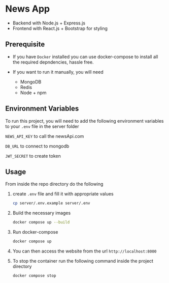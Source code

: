 # News App

- Backend with Node.js + Express.js
- Frontend with React.js + Bootstrap for styling

## Prerequisite

- If you have `Docker` installed you can use docker-compose to install all the required depndencies, hassle free.

- If you want to run it manually, you will need
  - MongoDB
  - Redis
  - Node + npm

## Environment Variables

To run this project, you will need to add the following environment variables to your `.env` file in the server folder

`NEWS_API_KEY` to call the newsApi.com

`DB_URL` to connect to mongodb

`JWT_SECRET` to create token

## Usage

From inside the repo directory do the following

1. create `.env` file and fill it with appropriate values

   ```bash
   cp server/.env.example server/.env
   ```

1. Build the necessary images

   ```bash
   docker compose up --build
   ```

1. Run docker-compose

   ```bash
   docker compose up
   ```

1. You can then access the website from the url `http://localhost:8000`

1. To stop the container run the following command inside the project directory

   ```bash
   docker compose stop
   ```
